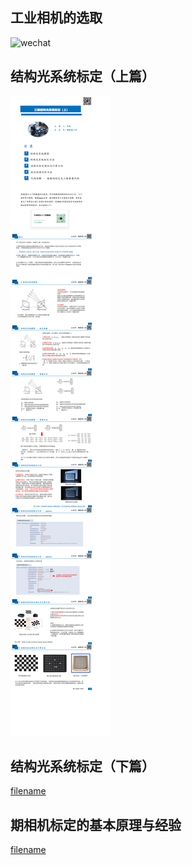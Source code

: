 ﻿## 工业相机的选取


![wechat](./Screenshot2025-07-14at22-28-33.png)



## 结构光系统标定（上篇）
![wechat](./Screenshot2025-07-14at22-29-23.png)


## 结构光系统标定（下篇）
[filename](./camera_3.html ':include width=100% height=1500px' )
## 期相机标定的基本原理与经验
[filename](./camera_4.html ':include width=100% height=1500px' )